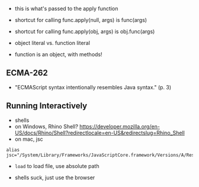 - this is what's passed to the apply function
- shortcut for calling func.apply(null, args) is func(args)
- shortcut for calling func.apply(obj, args) is obj.func(args)

- object literal vs. function literal
- function is an object, with methods!

ECMA-262
----------
 - "ECMAScript syntax intentionally resembles Java syntax." (p. 3)


Running Interactively
---------------------

- shells
 - on Windows, Rhino Shell? https://developer.mozilla.org/en-US/docs/Rhino/Shell?redirectlocale=en-US&redirectslug=Rhino_Shell
 - on mac, jsc
```
alias jsc="/System/Library/Frameworks/JavaScriptCore.framework/Versions/A/Resources/jsc"
```

 - `load` to load file, use absolute path

- shells suck, just use the browser
